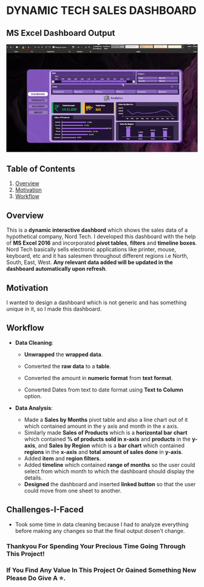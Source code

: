 # DYNAMIC TECH SALES DASHBOARD
## MS Excel Dashboard Output

![](https://github.com/Kens3i/DynamicTechSalesDashboard/blob/main/display%20gif.gif?raw=true)

## Table of Contents

1.  [Overview](https://github.com/Kens3i/ExcelSalesDashboard#Overview)
2.  [Motivation](https://github.com/Kens3i/ExcelSalesDashboard#Motivation)
3.  [Workflow](https://github.com/Kens3i/ExcelSalesDashboard#Workflow)


## Overview
This is a **dynamic interactive dashbord** which shows the sales data of a hypothetical company, Nord Tech. I developed this dashboard with the help of **MS Excel 2016** and incorporated **pivot tables**, **filters** and **timeline boxes**. Nord Tech basically sells electronic applications like printer, mouse, keyboard, etc and it has salesmen throughout different regions i.e North, South, East, West.  **Any relevant data added will be updated in the dashboard automatically upon refresh**.


## Motivation

I wanted to design a dashboard which is not generic and has something unique in it, so I made this dashboard.


## Workflow

- **Data Cleaning**:
    - **Unwrapped** the **wrapped data**.

    - Converted the **raw data** to a **table**.

    - Converted the amount in **numeric format** from **text format**.
    
    - Converted Dates from text to date format using **Text to Column** option.

- **Data Analysis**:

  - Made a **Sales by Months** pivot table and also a line chart out of it which contained amount in the y axis and month in the x axis.
  - Similarly made **Sales of Products** which is a **horizontal bar chart** which contained **% of products sold in x-axis** and **products** in the **y-axis**, and **Sales by Region** which is a **bar chart** which contained **regions** in the **x-axis** and **total amount of sales done** in **y-axis**.
  - Added **item** and **region filters**.
  - Added **timeline** which contained **range of months** so the user could select from which month to which the dashboard should display the details.
  - **Designed** the dashboard and inserted **linked button** so that the user could move from one sheet to another.


## Challenges-I-Faced

- Took some time in data cleaning because I had to analyze everything before making any changes so that the final output dosen't change.

### Thankyou For Spending Your Precious Time Going Through This Project!
### If You Find Any Value In This Project Or Gained Something New Please Do Give A ⭐.
